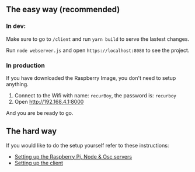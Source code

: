 ## The easy way (recommended)

### In dev:

Make sure to go to `/client` and run `yarn build` to serve the lastest changes.

Run `node webserver.js` and open `https://localhost:8080` to see the project.

### In production

If you have downloaded the Raspberry Image, you don't need to setup anything.

1. Connect to the Wifi with name: `recurBoy`, the password is: `recurboy`
2. Open http://192.168.4.1:8000

And you are be ready to go.

## The hard way

If you would like to do the setup yourself refer to these instructions:

- [Setting up the Raspberry Pi, Node & Osc servers](./docs/Pi_Setup.md)
- [Setting up the client](./client/README.md)
